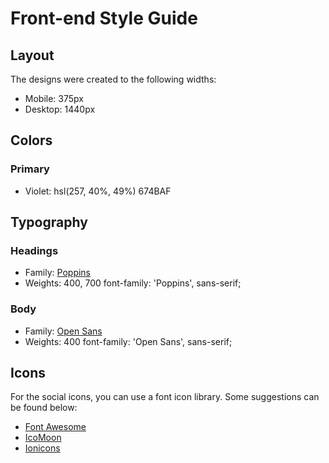# Front-end Style Guide

## Layout

The designs were created to the following widths:

- Mobile: 375px
- Desktop: 1440px

## Colors

### Primary

- Violet: hsl(257, 40%, 49%)   674BAF

## Typography

### Headings

- Family: [Poppins](https://fonts.google.com/specimen/Poppins)
- Weights: 400, 700
font-family: 'Poppins', sans-serif;

### Body

- Family: [Open Sans](https://fonts.google.com/specimen/Open+Sans)
- Weights: 400
font-family: 'Open Sans', sans-serif;

## Icons

For the social icons, you can use a font icon library. Some suggestions can be found below:

- [Font Awesome](https://fontawesome.com/)
- [IcoMoon](https://icomoon.io/)
- [Ionicons](https://ionicons.com/)
